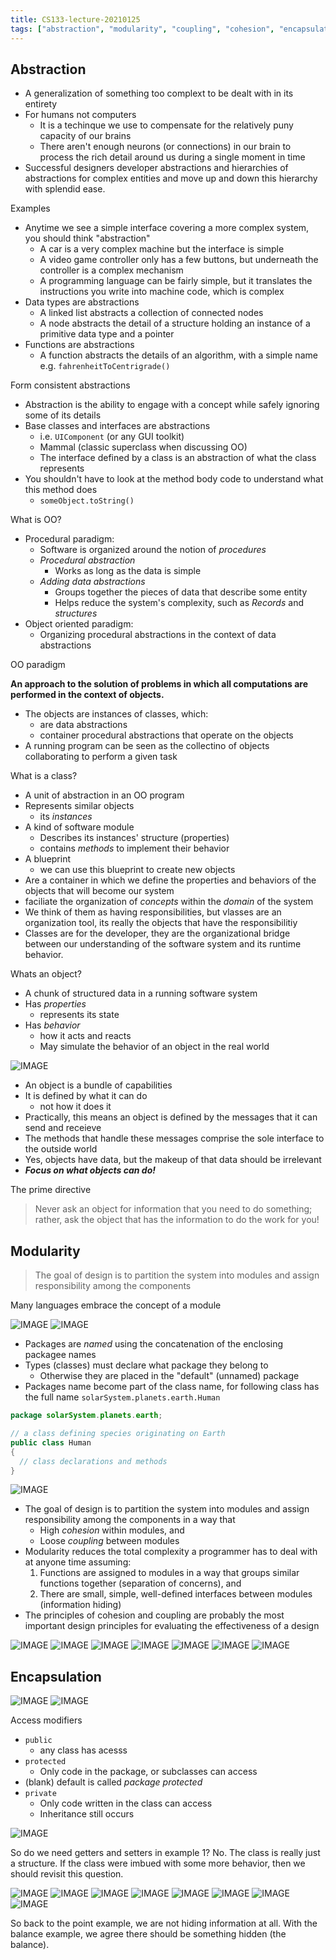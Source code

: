 ```yaml
---
title: CS133-lecture-20210125
tags: ["abstraction", "modularity", "coupling", "cohesion", "encapsulation"]
---
```


## Abstraction

- A generalization of something too complext to be dealt with in its entirety
- For humans not computers
  - It is a techinque we use to compensate for the relatively puny capacity of our brains
  - There aren't enough neurons (or connections) in our brain to process the rich detail around us during a single moment in time
- Successful designers developer abstractions and hierarchies of abstractions for complex entities and move up and down this hierarchy with splendid ease.

Examples

- Anytime we see a simple interface covering a more complex system, you should think "abstraction"
  - A car is a very complex machine but the interface is simple
  - A video game controller only has a few buttons, but underneath the controller is a complex mechanism
  - A programming language can be fairly simple, but it translates the instructions you write into machine code, which is complex
- Data types are abstractions
  - A linked list abstracts a collection of connected nodes
  - A node abstracts the detail of a structure holding an instance of a primitive data type and a pointer
- Functions are abstractions
  - A function abstracts the details of an algorithm, with a simple name e.g. `fahrenheitToCentrigrade()`
  
Form consistent abstractions

- Abstraction is the ability to engage with a concept while safely ignoring some of its details
- Base classes and interfaces are abstractions
  - i.e. `UIComponent` (or any GUI toolkit)
  - Mammal (classic superclass when discussing OO)
  - The interface defined by a class is an abstraction of what the class represents
- You shouldn't have to look at the method body code to understand what this method does
  - `someObject.toString()`
  
What is OO?

- Procedural paradigm:
  - Software is organized around the notion of *procedures*
  - *Procedural abstraction*
    - Works as long as the data is simple
  - *Adding data abstractions*
    - Groups together the pieces of data that describe some entity
    - Helps reduce the system's complexity, such as *Records* and *structures*
- Object oriented paradigm:
  - Organizing procedural abstractions in the context of data abstractions

OO paradigm

**An approach to the solution of problems in which all computations are performed in the context of objects.**

- The objects are instances of classes, which:
  - are data abstractions
  - container procedural abstractions that operate on the objects
- A running program can be seen as the collectino of objects collaborating to perform a given task

What is a class?

- A unit of abstraction in an OO program
- Represents similar objects
  - its *instances*
- A kind of software module
  - Describes its instances' structure (properties)
  - contains *methods* to implement their behavior
- A blueprint
  - we can use this blueprint to create new objects
- Are a container in which we define the properties and behaviors of the objects that will become our system
- faciliate the organization of *concepts* within the *domain* of the system
- We think of them as having responsibilities, but vlasses are an organization tool, its really the objects that have the responsibilitiy
- Classes are for the developer, they are the organizational bridge between our understanding of the software system and its runtime behavior.

Whats an object?

- A chunk of structured data in a running software system
- Has *properties*
  - represents its state
- Has *behavior*
  - how it acts and reacts
  - May simulate the behavior of an object in the real world

![IMAGE](/notes/28CEA5E275B13B798B2DBB6969F1350A.jpg)

- An object is a bundle of capabilities
- It is defined by what it can do
  - not how it does it
- Practically, this means an object is defined by the messages that it can send and receieve
- The methods that handle these messages comprise the sole interface to the outside world
- Yes, objects have data, but the makeup of that data should be irrelevant
- ***Focus on what objects can do!***

The prime directive

> Never ask an object for information that you need to do something; rather, ask the object that has the information to do the work for you!

## Modularity

> The goal of design is to partition the system into modules and assign responsibility among the components

Many languages embrace the concept of a module

![IMAGE](/notes/353ACA5E2E3100C066B70B1009EF5157.jpg)
![IMAGE](/notes/DF804BFC2B2EE9F502DC057EFFE4AC52.jpg)

- Packages are *named* using the concatenation of the enclosing packagee names
- Types (classes) must declare what package they belong to
  - Otherwise they are placed in the "default" (unnamed) package
- Packages name become part of the class name, for following class has the full name `solarSystem.planets.earth.Human`

```java
package solarSystem.planets.earth;

// a class defining species originating on Earth
public class Human
{
  // class declarations and methods
}
```

![IMAGE](/notes/01C1E098D3D40232F3BA852E3A5A1FFE.jpg)

- The goal of design is to partition the system into modules and assign responsibility among the components in a way that
  - High *cohesion* within modules, and
  - Loose *coupling* between modules
- Modularity reduces the total complexity a programmer has to deal with at anyone time assuming:
  1. Functions are assigned to modules in a way that groups similar functions together (separation of concerns), and
  2. There are small, simple, well-defined interfaces between modules (information hiding)
- The principles of cohesion and coupling are probably the most important design principles for evaluating the effectiveness of a design

![IMAGE](/notes/AD5862B334238DBB14C8358020A6F672.jpg)
![IMAGE](/notes/22DA6596A9E047D29D37C2FC863AC03C.jpg)
![IMAGE](/notes/429CD4769F6D958FF8250B5E2450A95F.jpg)
![IMAGE](/notes/ED7DBFE7A7AF66EE7BA6BCA052E1956D.jpg)
![IMAGE](/notes/04548598FD512B1BC8600D528A144CE2.jpg)
![IMAGE](/notes/7743A891B7393A71B60609A21C321192.jpg)
![IMAGE](/notes/0A0567C6AD38D53C357795CFFA06916D.jpg)

## Encapsulation

![IMAGE](/notes/333FA41E101F16F28049F342B17115BB.jpg)
![IMAGE](/notes/74DAE1D626CA5025851E7DA52385CBE0.jpg)

Access modifiers
- `public`
  - any class has acesss
- `protected`
  - Only code in the package, or subclasses can access
- (blank) default is called *package protected*
- `private`
  - Only code written in the class can access
  - Inheritance still occurs

![IMAGE](/notes/D768303729E60B367EDCBB709D5A3C11.jpg)

So do we need getters and setters in example 1? No. The class is really just a structure. If the class were imbued with some more behavior, then we should revisit this question.

![IMAGE](/notes/5C36F2B550A2022D07C68578612B0562.jpg)
![IMAGE](/notes/8070E9B78E0DA523C2EF8E7478332952.jpg)
![IMAGE](/notes/DE8881BD34C024DEF0C93891C863D2AD.jpg)
![IMAGE](/notes/64C1B672A9571193FC5ACB3B6A2FF3F9.jpg)
![IMAGE](/notes/DC56C54379176542BB7AC904A07C8D9C.jpg)
![IMAGE](/notes/1AB235562B45ECEF6438F4741E99AFAA.jpg)
![IMAGE](/notes/0C572D649D598C182C17FEEF9493D7FB.jpg)
![IMAGE](/notes/90AE5197E79B5623063D3B51FCD78C4D.jpg)

So back to the point example, we are not hiding information at all.
With the balance example, we agree there should be something hidden (the balance).
